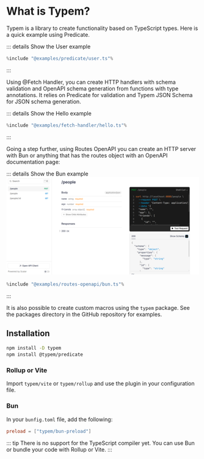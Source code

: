 # What is Typem?

Typem is a library to create functionality based on TypeScript types. Here is a quick example using Predicate.

::: details Show the User example
```ts
%include "@examples/predicate/user.ts"%
```
:::

Using @Fetch Handler, you can create HTTP handlers with schema validation and OpenAPI schema generation from functions with type annotations. It relies on Predicate for validation and Typem JSON Schema for JSON schema generation.

::: details Show the Hello example
```ts
%include "@examples/fetch-handler/hello.ts"%
```
:::

Going a step further, using Routes OpenAPI you can create an HTTP server with Bun or anything that has the routes object with an OpenAPI documentation page:

::: details Show the Bun example
![OpenAPI Documentation Page](openapi-docs-page.png)
```ts
%include "@examples/routes-openapi/bun.ts"%
```
:::


It is also possible to create custom macros using the `typem` package. See the packages directory in the GitHub repository for examples.

## Installation

```bash
npm install -D typem
npm install @typem/predicate
```

### Rollup or Vite

Import `typem/vite` or `typem/rollup` and use the plugin in your configuration file.

### Bun

In your `bunfig.toml` file, add the following:

```toml
preload = ["typem/bun-preload"]
```

::: tip
There is no support for the TypeScript compiler yet. You can use Bun or bundle your code with Rollup or Vite.
:::
